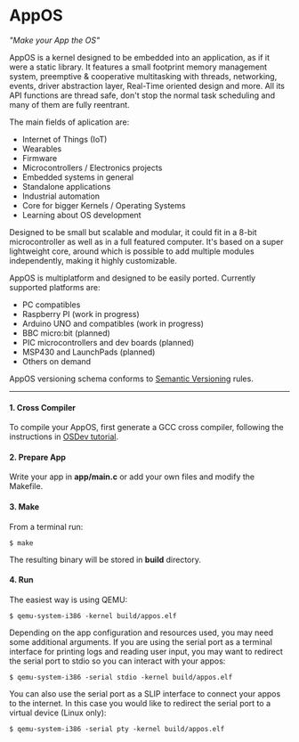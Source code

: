 # AppOS
*"Make your App the OS"*

AppOS is a kernel designed to be embedded into an application, as if it were a static library. It features a small footprint memory management system, preemptive & cooperative multitasking with threads, networking, events, driver abstraction layer, Real-Time oriented design and more. All its API functions are thread safe, don't stop the normal task scheduling and many of them are fully reentrant.

The main fields of aplication are:

- Internet of Things (IoT)
- Wearables
- Firmware
- Microcontrollers / Electronics projects
- Embedded systems in general
- Standalone applications
- Industrial automation
- Core for bigger Kernels / Operating Systems
- Learning about OS development

Designed to be small but scalable and modular, it could fit in a 8-bit microcontroller as well as in a full featured computer. It's based on a super lightweight core, around which is possible to add multiple modules independently, making it highly customizable.

AppOS is multiplatform and designed to be easily ported. Currently supported platforms are:

- PC compatibles
- Raspberry PI (work in progress)
- Arduino UNO and compatibles (work in progress)
- BBC micro:bit (planned)
- PIC microcontrollers and dev boards (planned)
- MSP430 and LaunchPads (planned)
- Others on demand

AppOS versioning schema conforms to [Semantic Versioning](https://semver.org/) rules.

------

#### 1. Cross Compiler

To compile your AppOS, first generate a GCC cross compiler, following the instructions in [OSDev tutorial](http://wiki.osdev.org/GCC_Cross-Compiler).

#### 2. Prepare App

Write your app in **app/main.c** or add your own files and modify the Makefile.

#### 3. Make

From a terminal run:

	$ make

The resulting binary will be stored in **build** directory.

#### 4. Run

The easiest way is using QEMU:

	$ qemu-system-i386 -kernel build/appos.elf

Depending on the app configuration and resources used, you may need some additional arguments. If you are using the serial port as a terminal interface for printing logs and reading user input, you may want to redirect the serial port to stdio so you can interact with your appos:

	$ qemu-system-i386 -serial stdio -kernel build/appos.elf

You can also use the serial port as a SLIP interface to connect your appos to the internet. In this case you would like to redirect the serial port to a virtual device (Linux only):

	$ qemu-system-i386 -serial pty -kernel build/appos.elf
